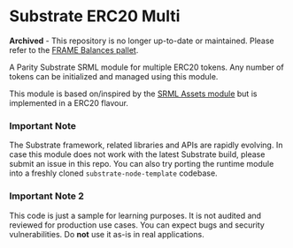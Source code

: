# Substrate ERC20 Multi

**Archived** - This repository is no longer up-to-date or maintained. Please refer to the [FRAME Balances pallet](https://crates.parity.io/pallet_balances/index.html).

A Parity Substrate SRML module for multiple ERC20 tokens. Any number of tokens can be initialized and managed using this module.

This module is based on/inspired by the [SRML Assets module](https://github.com/paritytech/substrate/tree/master/srml/assets) but is implemented in a ERC20 flavour.

### Important Note

The Substrate framework, related libraries and APIs are rapidly evolving. In case this module does not work with the latest Substrate build, please submit an issue in this repo.
You can also try porting the runtime module into a freshly cloned `substrate-node-template` codebase.

### Important Note 2

This code is just a sample for learning purposes. It is not audited and reviewed for production use cases. You can expect bugs and security vulnerabilities. Do **not** use it as-is in real applications.